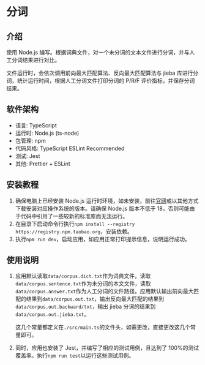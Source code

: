 # 分词

## 介绍

使用 Node.js 编写。根据词典文件，对一个未分词的文本文件进行分词，并与人工分词结果进行对比。

文件运行时，会依次调用前向最大匹配算法、反向最大匹配算法与 jieba 库进行分词，统计运行时间，根据人工分词文件打印分词的 P/R/F 评价指标，并保存分词结果。

## 软件架构

- 语言: TypeScript
- 运行时: Node.js (ts-node)
- 包管理: npm
- 代码风格: TypeScript ESLint Recommended
- 测试: Jest
- 其他: Prettier + ESLint

## 安装教程

1. 确保电脑上已经安装 Node.js 运行时环境，如未安装，前往[官网](https://nodejs.org/en/download/)或以其他方式下载安装对应操作系统的版本。请确保 Node.js 版本不低于 18，否则可能由于代码中引用了一些较新的标准库而无法运行。
2. 在目录下启动命令行执行`npm install --registry https://registry.npm.taobao.org`，安装依赖。
3. 执行`npm run dev`，启动应用，如应用正常打印提示信息，说明运行成功。

## 使用说明

1. 应用默认读取`data/corpus.dict.txt`作为词典文件，读取`data/corpus.sentence.txt`作为未分词的本文文件，读取`data/corpus.answer.txt`作为人工分词的文件路径。应用默认输出前向最大匹配的结果到`data/corpus.out.txt`，输出反向最大匹配的结果到`data/corpus.out.backward/txt`，输出 jieba 分词的结果到`data/corpus.out.jieba.txt`。

   这几个常量都定义在`./src/main.ts`的文件头，如需更改，直接更改这几个常量即可。

2. 同时，应用也安装了 Jest，并编写了相应的测试用例，且达到了 100%的测试覆盖率。执行`npm run test`以运行这些测试用例。
